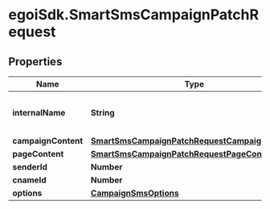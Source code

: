 # egoiSdk.SmartSmsCampaignPatchRequest

## Properties
Name | Type | Description | Notes
------------ | ------------- | ------------- | -------------
**internalName** | **String** | SMS campaign internal name | [optional] 
**campaignContent** | [**SmartSmsCampaignPatchRequestCampaignContent**](SmartSmsCampaignPatchRequestCampaignContent.md) |  | [optional] 
**pageContent** | [**SmartSmsCampaignPatchRequestPageContent**](SmartSmsCampaignPatchRequestPageContent.md) |  | [optional] 
**senderId** | **Number** |  | [optional] 
**cnameId** | **Number** |  | [optional] 
**options** | [**CampaignSmsOptions**](CampaignSmsOptions.md) |  | [optional] 


